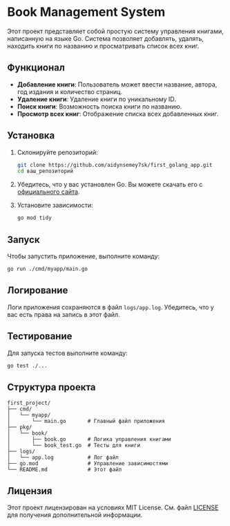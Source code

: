 # Book Management System

Этот проект представляет собой простую систему управления книгами, написанную на языке Go. Система позволяет добавлять, удалять, находить книги по названию и просматривать список всех книг.

## Функционал

- **Добавление книги**: Пользователь может ввести название, автора, год издания и количество страниц.
- **Удаление книги**: Удаление книги по уникальному ID.
- **Поиск книги**: Возможность поиска книги по названию.
- **Просмотр всех книг**: Отображение списка всех добавленных книг.

## Установка

1. Склонируйте репозиторий:

   ```bash
   git clone https://github.com/aidynsemey7sk/first_golang_app.git
   cd ваш_репозиторий
   ```

2. Убедитесь, что у вас установлен Go. Вы можете скачать его с [официального сайта](https://golang.org/dl/).

3. Установите зависимости:

   ```bash
   go mod tidy
   ```

## Запуск

Чтобы запустить приложение, выполните команду:

```bash
go run ./cmd/myapp/main.go
```

## Логирование

Логи приложения сохраняются в файл `logs/app.log`. Убедитесь, что у вас есть права на запись в этот файл.

## Тестирование

Для запуска тестов выполните команду:

```bash
go test ./...
```

## Структура проекта

```
first_project/
├── cmd/
│   └── myapp/
│       └── main.go       # Главный файл приложения
├── pkg/
│   └── book/
│       ├── book.go       # Логика управления книгами
│       └── book_test.go  # Тесты для книги
├── logs/
│   └── app.log           # Лог файл
├── go.mod                # Управление зависимостями
└── README.md             # Этот файл
```

## Лицензия

Этот проект лицензирован на условиях MIT License. См. файл [LICENSE](LICENSE) для получения дополнительной информации.
